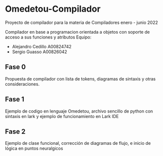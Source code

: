 # Omedetou-Compilador
Proyecto de compilador para la materia de Compiladores enero - junio 2022

Compilador en base a programacion orientada a objetos con soporte de acceso a sus funciones y atributos
Equipo:
* Alejandro Cedillo A00824742
* Sergio Guasso A00826042

## Fase 0 
Propuesta de compilador con lista de tokens, diagramas de sintaxis y otras consideraciones.

## Fase 1
Ejemplo de codigo en lenguaje Omedetou, archivo sencillo de python con sintaxis en lark y ejemplo de funcionamiento en Lark IDE

## Fase 2
Ejemplo de clase funcional, corrección de diagramas de flujo, e inicio de lógica en puntos neuralgicos
